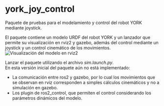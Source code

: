 # york_joy_control
Paquete de pruebas para el modelamiento y control del robot YORK mediante joystick.   
   
El paquete contiene un modelo URDF del robot YORK y un lanzador que permite su visualización en rviz2 y gazebo, además del control mediante un joystick y un control cinemático de los movimientos.
<image src="/images/york_joy_control.png" alt="Visualización del modelo en rviz2">   

Lanzar el paquete utilizando el archivo *sim.launch.py*.   
En esta versión inicial del paquete aún no está implementado:   
- La comunicación entre ros2 y gazebo, por lo cual los movimientos que se observan en rviz corresponden a simples cálculos cinemáticos y no a simulación en gazebo.
- Los plugin de ros2_control, que permiten el control considerando los parámetros dinámicos del modelo.